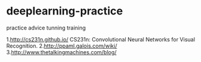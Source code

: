 # deeplearning-practice
practice advice tunning training


1.http://cs231n.github.io/ CS231n: Convolutional Neural Networks for Visual Recognition. 
2.http://ppaml.galois.com/wiki/
3.http://www.thetalkingmachines.com/blog/
